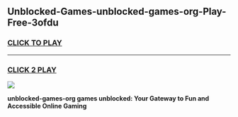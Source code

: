 
## Unblocked-Games-unblocked-games-org-Play-Free-3ofdu
<h3>
<a href="https://premium76.site?title=unblocked-games-org&ref=23A">CLICK TO PLAY</a></h3>
<hr>

<h3>
<a href="https://premium76.site?title=unblocked-games-org&ref=23A">CLICK 2 PLAY</a>
  
</h3>

<a href="https://premium76.site?title=unblocked-games-org&ref=23A"><img src="https://clearcache.store/games.png"></a>


**unblocked-games-org games unblocked: Your Gateway to Fun and Accessible Online Gaming**
